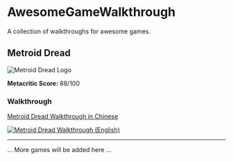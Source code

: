 # AwesomeGameWalkthrough

A collection of walkthroughs for awesome games.

## Metroid Dread

![Metroid Dread Logo](https://www.metacritic.com/a/img/catalog/provider/6/12/6-1-803951-52.jpg)

**Metacritic Score:** 88/100

### Walkthrough

[Metroid Dread Walkthrough in Chinese](https://www.bilibili.com/video/BV19q4y197jG)

[![Metroid Dread Walkthrough (English)](https://img.youtube.com/vi/7_YC7IW1zCU/0.jpg)](https://www.youtube.com/watch?v=7_YC7IW1zCU "Metroid Dread Walkthrough (English)")



---

... More games will be added here ...